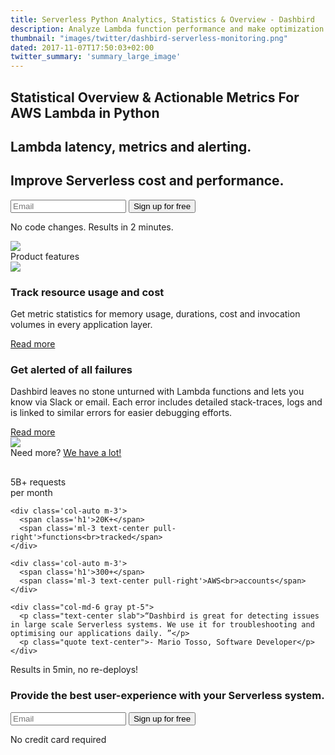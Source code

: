 ```yaml
---
title: Serverless Python Analytics, Statistics & Overview - Dashbird
description: Analyze Lambda function performance and make optimization decisions with log-based monitoring. Get up and running in 96 seconds!
thumbnail: "images/twitter/dashbird-serverless-monitoring.png"
dated: 2017-11-07T17:50:03+02:00
twitter_summary: 'summary_large_image'
---
```

<section class="container slogan">
  <div class="row justify-content-md-end">
    <div class="col-lg-6">
      <h1 class="text-center text-md-left">Statistical Overview & Actionable Metrics For AWS Lambda in Python</h1>
      <h2 class="mt-4 text-center text-md-left lato">Lambda latency, metrics and alerting.</h2>
      <h2 class="lato text-center text-md-left">Improve Serverless cost and performance.</h2>
      <div class="pt-5 pr-5">
        <form method="get" action="register">
          <label class="input-group">
              <input type="email" class="form-control" placeholder='Email' name="email" required>
              <button class="input-group-addon">Sign up for free</button>
          </label>
        </form>
        <p class="text-center gray small">No code changes. Results in 2 minutes.</p>
      </div>
    </div>
    <div class="col-md-4 d-none d-md-block mr-4">
      <img src="/images/dashbird-illustration.svg">
    </div>
  </div>

</section>

<section class="container-fluid dark-bg mt-5">

  <div class="row">
    <div class="col text-center mt-5">
      <span class="h2 underlined">Product features</span>
    </div>
  </div>

  <div class="row justify-content-md-center align-items-center">
    <div class="col-10 bg-white p-3 mt-5 mb-4 mx-auto">
      <div class="row">
        <div class="col-md-6 imgs-fluid">
          <img src='/images/features/project-overview.png'>
        </div>
        <div class="col-md-6 text-center text-md-left pt-4">
          <h3>Track resource usage and cost</h3>
          <p class="lato h4 lh-2">Get metric statistics for memory usage, durations, cost and invocation volumes in every application layer.</p>
          <a href='/features/aws-lambda-serverless-monitoring/' target='_blank' class='btn btn-primary mt-4'>Read more</a>
        </div>
      </div>
    </div>
  </div>

  <div class="row justify-content-md-center align-items-center">
    <div class="col-10 bg-white p-3 mt-5 mb-4 mx-auto">
      <div class="row">
        <div class="col-md-7 text-center text-md-left pt-4">
          <h3>Get alerted of all failures</h3>
          <p class="lato h4 lh-2">Dashbird leaves no stone unturned with Lambda functions and lets you know via Slack or email. Each error includes detailed stack-traces, logs and is linked to similar errors for easier debugging efforts.</p>
          <a href='/features/lambda-error-tracking/' target='_blank' class='btn btn-primary mt-4'>Read more</a>
        </div>
        <div class="col-md-5 text-right imgs-fluid">
          <img src="/images/screens/error.png">
        </div>
      </div>
    </div>
  </div>

  <div class="row justify-content-md-center align-items-center pb-5">
    <div class="col-10 mt-4 mx-auto">
      <div class='col text-center pb-3 pt-5'>
        <span class='h5'>Need more? <a href='/features' target='_blank'>We have a lot!</a></span>
      </div>
    </div>
  </div>
</section>

<section class="container social" style="margin-top: 30px;">
  <div class="row justify-content-center mt-3">
    <div class='col-auto m-3'>
      <span class='h1'>5B+</span>
      <span class='ml-3 text-center pull-right'>requests<br>per month</span>
    </div>

    <div class='col-auto m-3'>
      <span class='h1'>20K+</span>
      <span class='ml-3 text-center pull-right'>functions<br>tracked</span>
    </div>

    <div class='col-auto m-3'>
      <span class='h1'>300+</span>
      <span class='ml-3 text-center pull-right'>AWS<br>accounts</span>
    </div>

    <div class="col-md-6 gray pt-5">
      <p class="text-center slab">“Dashbird is great for detecting issues in large scale Serverless systems. We use it for troubleshooting and optimising our applications daily. ”</p>
      <p class="quote text-center">- Mario Tosso, Software Developer</p>
    </div>
  </div>
</section>

<section class="container-fluid">
  <div class="row justify-content-md-center">
    <div class="col justify-content-md-center text-center bg-cta cta-blue br-7 mb-8 mt-3 pt-5 pb-5 mx-auto" style="max-width: 832px;" >
      <span class="h1 pt-5">Results in 5min, no re-deploys!</span>
      <h3 class="mt-3">Provide the best user-experience with your Serverless system.</h3>
      <div class="row justify-content-md-center">
        <div class="pt-5 pr-5 col-lg-7 mx-auto">
          <form method="get" action="register">
          <label class="input-group">
            <input type="email" class="form-control" placeholder='Email' name="email" required>
            <button class="input-group-addon">Sign up for free</button>
          </label>
          </form>
          <p class="text-center small">No credit card required</p>
        </div>
      </div>
    </div>
  </div>
</section>
